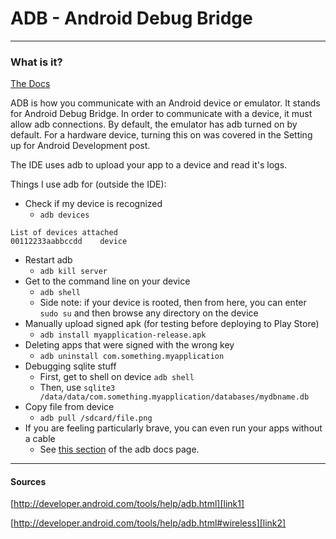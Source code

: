 # ADB - Android Debug Bridge

---

### What is it?

[The Docs][link1]

ADB is how you communicate with an Android device or emulator. It stands for Android Debug Bridge. In order to communicate with a device, it must allow adb connections. By default, the emulator has adb turned on by default. For a hardware device, turning this on was covered in the Setting up for Android Development post.

The IDE uses adb to upload your app to a device and read it's logs.

Things I use adb for (outside the IDE):

* Check if my device is recognized
	* `adb devices`
```
List of devices attached 
00112233aabbccdd	device
```
* Restart adb
	* `adb kill server`
* Get to the command line on your device
	* `adb shell`
	* Side note: if your device is rooted, then from here, you can enter `sudo su` and then browse any directory on the device
* Manually upload signed apk (for testing before deploying to Play Store)
	* `adb install myapplication-release.apk`
* Deleting apps that were signed with the wrong key
	* `adb uninstall com.something.myapplication`
* Debugging sqlite stuff
	* First, get to shell on device `adb shell`
	* Then, use `sqlite3 /data/data/com.something.myapplication/databases/mydbname.db`
* Copy file from device
	* `adb pull /sdcard/file.png`
* If you are feeling particularly brave, you can even run your apps without a cable
	* See [this section][link2] of the adb docs page.

---

#### Sources

[http://developer.android.com/tools/help/adb.html][link1]

[http://developer.android.com/tools/help/adb.html#wireless][link2]

[link1]: http://developer.android.com/tools/help/adb.html
[link2]: http://developer.android.com/tools/help/adb.html#wireless